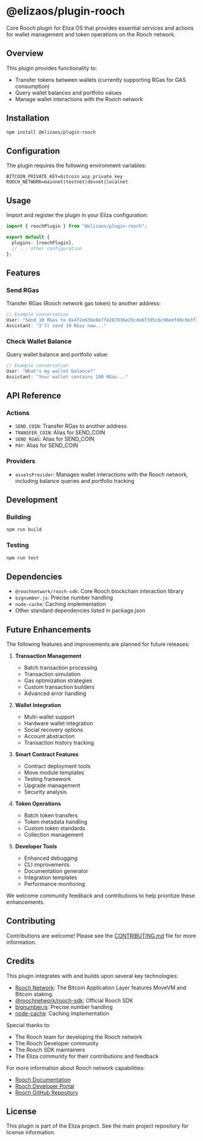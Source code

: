 # @elizaos/plugin-rooch

Core Rooch plugin for Eliza OS that provides essential services and actions for wallet management and token operations on the Rooch network.

## Overview

This plugin provides functionality to:
- Transfer tokens between wallets (currently supporting RGas for GAS consumption)
- Query wallet balances and portfolio values
- Manage wallet interactions with the Rooch network

## Installation

```bash
npm install @elizaos/plugin-rooch
```

## Configuration

The plugin requires the following environment variables:

```env
BITCOIN_PRIVATE_KEY=bitcoin_wip_private_key
ROOCH_NETWORK=mainnet|testnet|devnet|localnet
```

## Usage

Import and register the plugin in your Eliza configuration:

```typescript
import { roochPlugin } from "@elizaos/plugin-rooch";

export default {
  plugins: [roochPlugin],
  // ... other configuration
};
```

## Features

### Send RGas

Transfer RGas (Rooch network gas token) to another address:

```typescript
// Example conversation
User: "Send 10 RGas to 0x4f2e63be8e7fe287836e29cde6f3d5cbc96eefd0c0e3f3747668faa2ae7324b0"
Assistant: "I'll send 10 RGas now..."
```

### Check Wallet Balance

Query wallet balance and portfolio value:

```typescript
// Example conversation
User: "What's my wallet balance?"
Assistant: "Your wallet contains 100 RGas..."
```

## API Reference

### Actions

- `SEND_COIN`: Transfer RGas to another address
- `TRANSFER_COIN`: Alias for SEND_COIN
- `SEND_RGAS`: Alias for SEND_COIN
- `PAY`: Alias for SEND_COIN

### Providers

- `assetsProvider`: Manages wallet interactions with the Rooch network, including balance queries and portfolio tracking

## Development

### Building

```bash
npm run build
```

### Testing

```bash
npm run test
```

## Dependencies

- `@roochnetwork/rooch-sdk`: Core Rooch blockchain interaction library
- `bignumber.js`: Precise number handling
- `node-cache`: Caching implementation
- Other standard dependencies listed in package.json

## Future Enhancements

The following features and improvements are planned for future releases:

1. **Transaction Management**
   - Batch transaction processing
   - Transaction simulation
   - Gas optimization strategies
   - Custom transaction builders
   - Advanced error handling

2. **Wallet Integration**
   - Multi-wallet support
   - Hardware wallet integration
   - Social recovery options
   - Account abstraction
   - Transaction history tracking

3. **Smart Contract Features**
   - Contract deployment tools
   - Move module templates
   - Testing framework
   - Upgrade management
   - Security analysis

4. **Token Operations**
   - Batch token transfers
   - Token metadata handling
   - Custom token standards
   - Collection management

5. **Developer Tools**
   - Enhanced debugging
   - CLI improvements
   - Documentation generator
   - Integration templates
   - Performance monitoring

We welcome community feedback and contributions to help prioritize these enhancements.

## Contributing

Contributions are welcome! Please see the [CONTRIBUTING.md](CONTRIBUTING.md) file for more information.

## Credits

This plugin integrates with and builds upon several key technologies:

- [Rooch Network](https://rooch.network): The Bitcoin Application Layer features MoveVM and Bitcoin staking.
- [@roochnetwork/rooch-sdk](https://www.npmjs.com/package/@roochnetwork/rooch-sdk): Official Rooch SDK
- [bignumber.js](https://github.com/MikeMcl/bignumber.js/): Precise number handling
- [node-cache](https://www.npmjs.com/package/node-cache): Caching implementation

Special thanks to:
- The Rooch team for developing the Rooch network
- The Rooch Developer community
- The Rooch SDK maintainers
- The Eliza community for their contributions and feedback

For more information about Rooch network capabilities:
- [Rooch Documentation](https://rooch.network/learn/overview)
- [Rooch Developer Portal](https://rooch.network/learn/overview)
- [Rooch GitHub Repository](https://github.com/rooch-network)

## License

This plugin is part of the Eliza project. See the main project repository for license information.